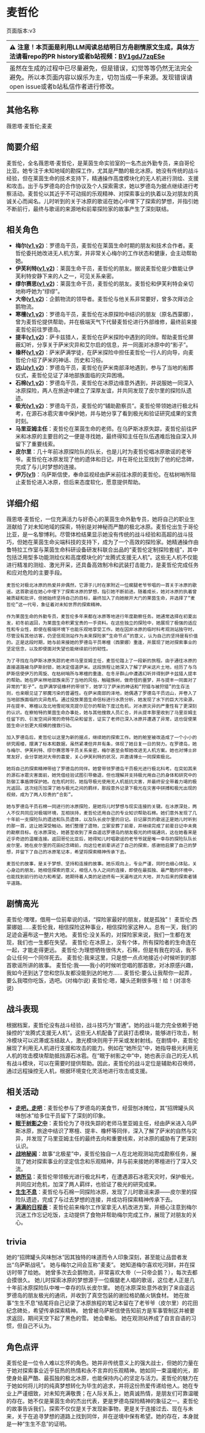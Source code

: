 # 麦哲伦
页面版本:v3
 

| :warning: 注意！本页面是利用LLM阅读总结明日方舟剧情原文生成，具体方法请看repo的PR history或者b站视频：[BV1gdJ7zqESe](https://www.bilibili.com/video/BV1gdJ7zqESe/)         |
|:----------------------------|
| 虽然在生成的过程中已尽量避免，但是错误，幻觉等等仍然无法完全避免。所以本页面内容以娱乐为主，切勿当成一手来源。发现错误请open issue或者b站私信作者进行修改。|



## 其他名称
薇恩塔·麦哲伦;麦麦
## 简要介绍
麦哲伦，全名薇恩塔·麦哲伦，是莱茵生命实验室的一名杰出外勤专员，来自哥伦比亚。她专注于未知地域的勘探工作，尤其是严酷的极北冰原。她没有传统的战斗经验，但在莱茵生命的技术支持下，精通操作高度模块化的无人机进行测绘、支援和攻击。出于与罗德岛的合作协议及个人探索需求，她以罗德岛为据点继续进行考察活动。麦哲伦以其近乎不可动摇的乐观精神、对探索事业的执着以及对朋友的真诚关心而闻名。儿时听到的关于冰原的歌谣在她心中埋下了探索的梦想，并指引她不断前行，最终与歌谣的来源地和前辈探险家的故事产生了深刻联结。
## 相关角色
-   **梅尔([v1](../chars/char_242_otter.md),[v2](char_242_otter.md))**：罗德岛干员，麦哲伦在莱茵生命时期的朋友和技术合作者。麦哲伦委托她改进无人机方案，并非常关心梅尔的工作状态和健康，会主动帮助她。
-   **伊芙利特([v1](../chars/char_134_ifrit.md),[v2](char_134_ifrit.md))**：莱茵生命干员，麦哲伦的朋友。据说麦哲伦是少数能让伊芙利特安静下来的人之一，可见关系亲密。
-   **缪尔赛思([v1](../chars/char_249_mlyss.md),[v2](char_249_mlyss.md))**：莱茵生命干员，麦哲伦的朋友。麦哲伦和伊芙利特会亲切地称呼她为“缪缪”。
-   **大帝([v1](../chars/extended_char_da_di.md),[v2](extended_char_da_di.md))**：企鹅物流的领导者。麦哲伦与他关系非常要好，曾多次拜访企鹅物流。
-   **寒檀([v1](../chars/char_341_sntlla.md),[v2](char_341_sntlla.md))**：罗德岛干员，麦哲伦在冰原探险中结识的朋友（原名西蒙娜），曾为麦哲伦提供帮助，并在极端天气下代替麦哲伦进行外部维修，最终前来接麦哲伦前往罗德岛。
-   **提丰([v1](../chars/char_2012_typhon.md),[v2](char_2012_typhon.md))**：萨卡兹猎人，麦哲伦在萨米探险中遇到的同伴。帮助麦哲伦屏蔽幻听，分享关于萨米灾异和艾尔启的信息，并一同面对冰原中的“影子”。
-   **橡杯([v1](../chars/extended_char_xiang_bei.md),[v2](extended_char_xiang_bei.md))**：萨米萨满学徒，在萨米探险中担任麦哲伦一行人的向导，向麦哲伦介绍了萨米的神话、历史和习俗。
-   **远山([v1](../chars/char_109_fmout.md),[v2](char_109_fmout.md))**：罗德岛干员，麦哲伦在萨米南部泽地遇到，参与了当地的船葬仪式，麦哲伦见证了泽地部族面临的灾异困境。
-   **石棉([v1](../chars/char_378_asbest.md),[v2](char_378_asbest.md))**：罗德岛干员，麦哲伦在冰原边缘意外遇到，并说服她一同深入冰原探险，两人在旅途中建立了深厚友谊，并共同发现了皮尔里的探险队遗迹。
-   **极光([v1](../chars/char_422_aurora.md),[v2](char_422_aurora.md))**：罗德岛干员，麦哲伦的“辅助勘察员”。麦哲伦带领她进行极北科考，在源石冰雹灾害中保护她，并与她分享了看到极光和验证研究成果的宝贵时刻。
-   **马里亚姆主任**：麦哲伦在莱茵生命的老师。在乌萨斯冰原失踪，麦哲伦前往萨米和冰原的主要目的之一便是寻找她，最终得知主任在队伍遇难后独自深入并留下了重要线索。
-   **皮尔里**：几十年前冰原探险队的队长，也是儿时为麦哲伦唱冰原歌谣的老爷爷。麦哲伦在冰原发现了他的遗体和日记，并在哥伦比亚找到了他的纪念碑，完成了与儿时梦想的连接。
-   **伊万([v1](../chars/extended_char_yi_wan.md))**：乌萨斯信使，奉命监视经由萨米前往冰原的麦哲伦。在枯树哨所阻止麦哲伦进入冰原，但后来态度软化，愿意提供帮助。
## 详细介绍
薇恩塔·麦哲伦，一位充满活力与好奇心的莱茵生命外勤专员，她将自己的职业生涯献给了对未知地域的探索，特别是对神秘而严酷的极北冰原。麦哲伦出生于哥伦比亚，是一名黎博利。尽管体检结果显示她没有传统的战斗经验和高超的战斗技巧，但她在莱茵生命尖端科技的支持下，成为了一个高效的探险家。她精通操作由鲁特拉工作室与莱茵生命科研设备研发科联合出品的“麦哲伦定制探险套组”，其中包括泛用型多功能测绘仪和高度模块化的“龙腾式支援无人机”。这些无人机不仅能进行精准的测绘、激光开采，还具备高效制冷和武装打击能力，是麦哲伦完成任务和应对危险的主要手段。

    麦哲伦对极北冰原的热爱并非偶然，它源于儿时在家附近一位瘸腿老爷爷唱的一首关于冰原的歌谣。这首歌谣在她心中埋下了探索冰原的梦想，指引她不断前进。随着成长，她对冰原的执着曾被质疑和批评，但她始终坚持自己的目标，最终加入了向她敞开大门的莱茵生命，并选择了“麦哲伦”这一代号，象征着对未知世界的探索精神。

    作为莱茵生命的外勤专员，麦哲伦多年来都在冰原等地进行年度勘察任务。她通常选择在初夏出发，初冬前返回，为莱茵生命积累宝贵的一手资料。在这些独立的探险中，她展现了极强的适应性和专业性，即使在极端环境下也能乐观地享受工作。她在因非冰原的临时科考观测站独守时，尽管没有其他访客，仍坚信观测站作为未来探险家“生命节点”的意义，认为自己的坚持是有价值的。正是这段时期，她与前来接她的罗德岛干员寒檀（西蒙娜）重逢，并展现了她对探索事业的坚定信念，以及即使面对失望也能继续前行的韧性。

    为了寻找在乌萨斯冰原失踪的老师马里亚姆主任，麦哲伦踏上了一段新的旅程。由于通往冰原的直接道路被乌萨斯封锁，她决定借道萨米。这段旅程让她深入了解了萨米这片土地，经历了与乌萨斯信使伊万的周旋、在枯树哨所与寒檀的重逢、在冬牙群山中遭遇幻听并得到萨卡兹猎人提丰的帮助。她在萨米林地部族亲历了当地的风俗，触碰族树，做奇怪的噩梦，并与提丰一同面对了异常的“影子”。在萨满学徒橡杯的带领下，她学习了萨米的神话和“狩猎与被狩猎”的生存法则，也亲眼见证了邪魔污染的普遍性。在萨米南部的泽地，她偶遇了罗德岛干员远山，并卷入了当地部族面临的灾异危机。通过投放莱茵生命信标进行水质分析，她发现了水下的巨大污染源，并在提丰、寒檀以及北地雪祀埃克提尔尼尔的帮助下度过危机，对冰原灾异的严重性有了更深刻的认识。在察帕特的莱茵生命办事处，她与其他搜救人员汇合，并从提丰那里收到了马里亚姆主任留下的、引发空间异常的奇特花朵和留言，证实了老师已深入冰原并遭遇了异常，这也促使莱茵生命计划更大规模的搜救行动。

    加入罗德岛后，麦哲伦以这里为新的据点，继续她的探索工作。她的舱室被改造成了一个小小的研究阁楼，摆满了标本和数据，虽然紧凑但井井有条，体现了她日复一日的努力。在罗德岛，她与梅尔、伊芙利特、缪尔赛思等干员关系亲密，梅尔甚至会帮她改进无人机方案。她也对博士非常友好，会分享她对大帝的喜爱，关心伊芙利特的状况，并邀请博士一同探索极北。

    她将自己的探索精神带给了罗德岛的同伴。她曾带领罗德岛干员极光进行极北科考。在突如其来的源石冰雹灾害面前，她凭借经验试图引导撤退，但也理解并支持极光用自己的身体和研究中的防御工事盾牌保护她。在危机时刻，她指导极光使用无人机抵抗灾害，并最终安全带着力竭的极光返回。这次经历加深了她与极光之间的羁绊，那段意外记录下极光在灾害中拼搏和极光出现的视频，成为了两人珍贵的“合影”。

    她与罗德岛干员石棉一同进行的冰原探险，是她将儿时梦想与现实连接的关键。在冰原深处，两人不仅共同应对极端环境，互相扶持，麦哲伦还用自己的专业知识帮助石棉。她们意外发现了几十年前一支探险队的遗迹和队员遗体，以及队长皮尔里的日记。日记扉页的歌谣正是她儿时听到的那一首，这让她深受触动。她们整理了遗物，立冢安葬了前辈，并继续完成了前辈日记中未竟的勘察目标。在冰原深处，她甚至收到了来自遥远罗德岛的朋友极光的终端通讯，这在她看来是近乎奇迹的温暖连接。返回哥伦比亚后，她得知儿时唱歌谣的老爷爷就是唯一幸存的探险队队长皮尔里。她在皮尔里的花田纪念碑前，向这位老前辈讲述了自己的探索，感谢他启蒙了自己的梦想，并留下了自己的冰原笔记本，希望将探索精神传承下去。

    麦哲伦的故事，是关于梦想、坚持和连接的故事。她乐观向上，专业严谨，同时也细心体贴，关心身边的朋友。她相信探索的意义，相信人与人之间的连接，即使在最孤独、最严酷的环境中，也能找到前行的动力和希望。她期待着人类的足迹终有一天遍布这片大地，并为后来的探索者铺平道路。
## 剧情高光
麦哲伦:嘿嘿，借用一位前辈说的话，“探险家最好的朋友，就是孤独”！
    麦哲伦:西蒙娜姐......麦哲伦我，相信探险这种事业，相信探险家这种人。总有一天，我们的足迹会遍布这一整片大地。
    麦哲伦:没关系的，对探险家来说，我们一生都在发现，我们也一生都在失望。
    麦哲伦:在冰原上，没有个体，所有探险者的生命连在一起，才能走得更远。
    麦哲伦:为理想牺牲很伟大，石棉，但是有我在的话，我不会让任何一个同伴死去。
    麦哲伦:我来这里，只是想一点点地接近小时候听到的那首歌谣所讲的故事。
    麦哲伦:我——我小的时候听您唱的那首歌，对冰原感兴趣，我如今还到达了您和您队友都没能到达的地方......
    麦哲伦:要么让我帮你一起弄，要么我喂你吃饭，选吧。(对梅尔说)
    麦哲伦:嗯，罐头还剩很多哦！给！(对凛冬说)
## 战斗表现
根据档案，麦哲伦没有战斗经验，战斗技巧为“普通”。她的战斗能力完全依赖于她操控的“龙腾式支援无人机”。这些无人机配备了武装打击模块，能够进行攻击，制冷模块可以迟滞或冻结敌人，激光模块则用于开采或发射射线。在剧情中，麦哲伦展现了利用无人机进行支援和攻击的能力。例如在“她所见”中，她指导极光利用无人机的攻击模块帮助抵挡源石冰雹。在“眠于树影之中”中，她也表示自己的无人机有战斗模块，可以在需要时提供帮助。因此，麦哲伦的战斗定位是辅助和召唤师，通过远程操控无人机，根据环境变化灵活地进行攻击或支援。
## 相关活动
-   **[走吧，走吧](../stories/story_glassb_set_1.md)**：麦哲伦参与了罗德岛的美食节，经营刨冰摊位，其“招牌罐头风味刨冰”给多位干员留下了深刻的印象。
-   **[眠于树影之中](../stories/act15mini.md)**：麦哲伦为了寻找失踪的老师马里亚姆主任，经由萨米进入乌萨斯冰原，旅途中结识了寒檀、提丰、橡杯等同伴，深入了解了萨米的自然与灾异，并发现了马里亚姆主任的最终去向和重要线索，对冰原的威胁有了更深刻认识。
-   **[战地秘闻](../stories/act4d0.md)**：故事“北极星”中，麦哲伦独自一人在北地观测站完成勘察任务，展现了她对探索事业的坚定信念和乐观精神，并与前来接她的寒檀进行了深入交流。
-   **[她所见](../stories/story_aurora_set_1.md)**：麦哲伦带领极光进行极北科考，在遭遇源石冰雹天灾时，保护极光，共同应对危机，加深了两人羁绊，也验证了极光的研究成果。
-   **[生生不息](../stories/story_mgllan_set_1.md)**：麦哲伦与石棉一同探险冰原，发现了儿时歌谣来源——皮尔里的探险队遗迹，完成了与过去梦想的连接，并成功将探索精神传承下去。
-   **[满满的日程表](../stories/story_otter_set_1.md)**：麦哲伦前来梅尔工作室拿无人机改进方案，并细心注意到梅尔沉迷工作忘记吃饭，主动提供了食物并帮助梅尔完成工作，展现了对朋友的关心。
## trivia
她的“招牌罐头风味刨冰”因其独特的味道而令人印象深刻，甚至能让品尝者发出“乌萨斯战吼”。
    她与梅尔之间会互称“麦麦”。
    她知道梅尔喜欢吃河鲜，并在探访时带了给她。
    她曾多次去企鹅物流，非常喜欢大帝（一只帝企鹅？），每次去都会摸很久。
    她儿时探索冰原的梦想源于一位瘸腿老人唱的歌谣，这位老人正是几十年前冰原探险队中唯一幸存的队长皮尔里。
    她在冰原深处意外收到了来自遥远罗德岛的朋友极光的通讯，并收到了真空包装的谢拉格奶酪火锅食材。
    她在故事“生生不息”结尾将自己记录了冰原旅程的笔记本留在了老爷爷（皮尔里）的花田纪念碑处，希望传承探索精神。
    她曾被乌萨斯信使告知前方是军事管制区并被要求返回，期间天空下起了黑色的雪。
    她会晕船。
    她在观测站养成了自言自语的习惯，但自己不认为。
## 角色点评
麦哲伦是一位令人难以忘怀的角色。她并非传统意义上的强大战士，但她的力量在于她对探索事业近乎狂热的热情和永不言弃的乐观精神。她如同一束温暖的光，即使身处最严酷、最孤独的极北冰原，也能保持内心的坚定与活力。麦哲伦的魅力在于她如何将儿时的纯真梦想转化为毕生的追求，并将这份热爱传递给他人。她在专业上严谨细致，对未知充满敬畏；在人际关系上，她真诚热情，是朋友们可靠温暖的存在。她不仅是莱茵生命的杰出代表，更是罗德岛探险精神的象征之一。麦哲伦的故事告诉我们，探索不仅仅是关于发现新事物，更是关于连接过去、现在与未来，关于在追寻梦想的道路上找到同伴，并在逆境中保有希望。她的存在，本身就是一种“生生不息”的证明。